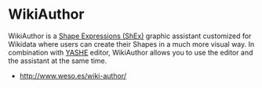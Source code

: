 # WikiAuthor
WikiAuthor is a  [Shape Expressions (ShEx)](http://shex.io/) graphic assistant customized for Wikidata where users can create their Shapes in a much more visual way.
In combination with [YASHE](https://github.com/weso/YASHE) editor, WikiAuthor allows you to use the editor and the assistant at the same time.



* http://www.weso.es/wiki-author/
